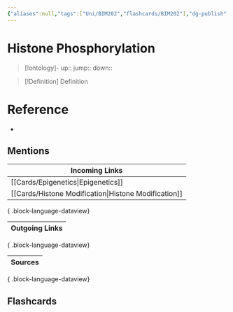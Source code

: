 ```yaml
---
{"aliases":null,"tags":["Uni/BIM202","flashcards/BIM202"],"dg-publish":true,"permalink":"/cards/histone-phosphorylation/","dgPassFrontmatter":true}
---
```


# Histone Phosphorylation

> [!ontology]-
> up:: 
> jump:: 
> down:: 

> [!Definition] Definition

# Reference

- 

## Mentions

| Incoming Links                                          |
| ------------------------------------------------------- |
| [[Cards/Epigenetics\|Epigenetics]]                   |
| [[Cards/Histone Modification\|Histone Modification]] |

{ .block-language-dataview}

| Outgoing Links |
| -------------- |

{ .block-language-dataview}

| Sources |
| ------- |

{ .block-language-dataview}

## Flashcards
